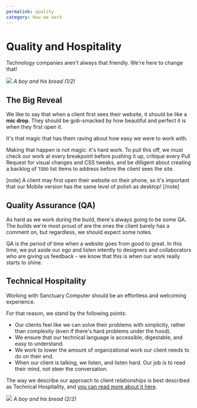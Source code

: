 ```yaml
---
permalink: quality
category: How we work
---
```


# Quality and Hospitality

Technology companies aren't always that friendly. We're here to change that!

![](https://scontent-iad3-1.cdninstagram.com/vp/01ab5fece7d59c7716c04ff28fa0577c/5C932163/t51.2885-15/e35/28763913_1883783524966257_3362040866767110144_n.jpg?_nc_ht=scontent-iad3-1.cdninstagram.com)
*A boy and his bread (1/2)*

## The Big Reveal

We like to say that when a client first sees their website, it should be like a **mic drop**. They should be gob-smacked by how beautiful and perfect it is when they first open it.

It's that magic that has them raving about how easy we were to work with.

Making that happen is not magic: it's hard work. To pull this off, we must check our work at every breakpoint before pushing it up, critique every Pull Request for visual changes and CSS tweaks, and be dilligent about creating a backlog of `TODO` list items to address before the client sees the site.

[note]
A client may first open their website on their phone, so it's important that our Mobile version has the same level of polish as desktop!
[/note]

## Quality Assurance (QA)

As hard as we work during the build, there's always going to be some QA. The builds we're most proud of are the ones the client barely has a comment on, but regardless, we should expect some notes.

QA is the period of time when a website goes from good to great. In this time, we put aside our ego and listen intently to designers and collaborators who are giving us feedback - we know that this is when our work really starts to shine.

## Technical Hospitality

Working with Sanctuary Computer should be an effortless and welcoming experience.

For that reason, we stand by the following points:
- Our clients feel like we can solve their problems with simplicity, rather than complexity (even if there's hard problems under the hood).
- We ensure that our technical language is accessible, digestable, and easy to understand.
- We work to lower the amount of organizational work our client needs to do on their end.
- When our client is talking, we listen, and listen hard. Our job is to read their mind, not steer the conversation.

The way we describe our approach to client relationships is best described as Technical Hospitality, and [you can read more about it here](https://medium.com/sanctuary-computer-inc/technical-hospitality-pt-1-introduction-5313e940ae3).

![](https://scontent-iad3-1.cdninstagram.com/vp/2c5b8b580df664f16117e5e20bc410e1/5C9E7D55/t51.2885-15/e35/28433200_1147671932036284_6153962354414452736_n.jpg?_nc_ht=scontent-iad3-1.cdninstagram.com)
*A boy and his bread (2/2)*
